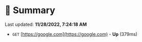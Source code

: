 # 📖 Summary
Last updated: **11/28/2022, 7:24:18 AM**

- `GET` [https://google.com](https://google.com) - **Up** (379ms)
